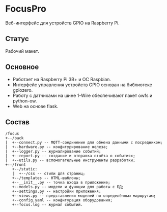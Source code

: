 # FocusPro

Веб-интерфейс для устройств GPIO на Raspberry Pi.

## Статус

Рабочий макет.

## Основное

- Работает на Raspberry Pi 3В+ и ОС Raspbian.
- Интерфейс управления устройств GPIO основан на библиотеке gpiozero.
- Работу с датчиками на шине 1-Wire обеспечивают пакет owfs и python-ow.
- Web на основе flask.

## Состав
```
/focus
+--/back
|  +--connect.py -- MQTT-соединение для обмена данными с посредником;
|  +--hardware.py -- конфигурирование железа;
|  +--logger.py -- журналирование событий;
|  +--report.py -- создание и отправка отчёта о событиях;
|  +--utils.py -- вспомогательные инструменты разработки;
+--/front
   +--/static:
   |  +--/css -- стили для страниц;
   +--/templates -- HTML-шаблоны;
   +--__init__.py -- точка входа в приложение;
   +--models.py -- модели и функции для работы с БД;
   +--settings.py -- настройки приложения;
   +--views.py -- представления моделей по определённым маршрутам;
   +--config.yaml -- конфигурация оборудования;
   +--focus.log -- журнал событий.
```

